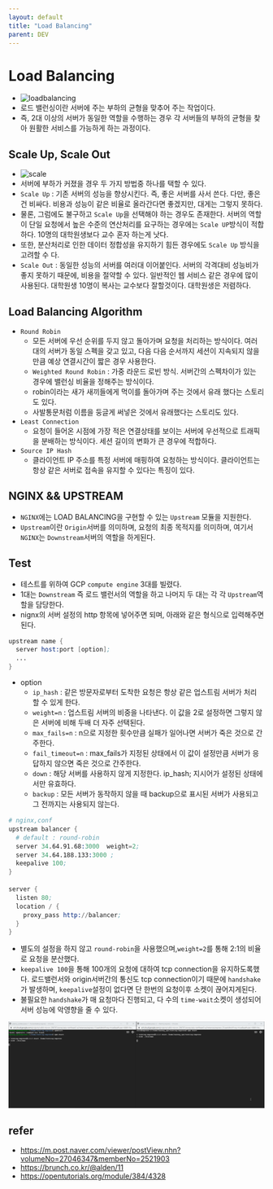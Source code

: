 ```yaml
---
layout: default
title: "Load Balancing"
parent: DEV
---
```


# Load Balancing
- ![loadbalancing](https://post-phinf.pstatic.net/MjAxOTEyMTBfMjE3/MDAxNTc1OTU0ODk1ODQ3.-GJxkoK7Apn4l0K5L1OXN4NFGsseRoaNhW2r0KIQJdog.0BchcWEI-WS-uEb3iRRrD0JyO_6eZoIWh7xf4f4J2fMg.JPEG/%EB%A1%9C%EB%93%9C%EB%B0%B8%EB%9F%B0%EC%84%9C_%EC%95%84%ED%82%A4%ED%85%8D%EC%B2%98.jpg?type=w1200)
- 로드 밸런싱이란 서버에 주는 부하의 균형을 맞추어 주는 작업이다.
- 즉, 2대 이상의 서버가 동일한 역할을 수행하는 경우 각 서버들의 부하의 균형을 찾아 원활한 서비스를 가능하게 하는 과정이다.

## Scale Up, Scale Out
- ![scale](https://post-phinf.pstatic.net/MjAxOTEyMTBfMjk1/MDAxNTc1OTU1MDI2NTY4.Zxj8nWGb6G6jtHDAZPPDf-dPZnpb_hsd7ydWw5lW7vAg.AucOXPJnmLyGiHr8KpVD9Dsy59FsWv5p7qJnSyW_YFAg.JPEG/%EB%A1%9C%EB%93%9C%EB%B0%B8%EB%9F%B0%EC%8B%B1_%EC%8A%A4%EC%BC%80%EC%9D%BC.jpg?type=w1200)
- 서버에 부하가 커졌을 경우 두 가지 방법중 하나를 택할 수 있다.
- `Scale Up` : 기존 서버의 성능을 향상시킨다. 즉, 좋은 서버를 사서 쓴다. 다만, 좋은 건 비싸다. 비용과 성능이 같은 비율로 올라간다면 좋겠지만, 대게는 그렇지 못하다.
- 물론, 그럼에도 불구하고 `Scale Up`을 선택해야 하는 경우도 존재한다. 서버의 역할이 단일 요청에서 높은 수준의 연산처리를 요구하는 경우에는 `Scale UP`방식이 적합하다. 10명의 대학원생보다 교수 혼자 하는게 낫다.
- 또한, 분산처리로 인한 데이터 정합성을 유지하기 힘든 경우에도 `Scale Up` 방식을 고려할 수 다. 
- `Scale Out` : 동일한 성능의 서버를 여러대 이어붙인다. 서버의 각격대비 성능비가 좋지 못하기 때문에, 비용을 절약할 수 있다. 일반적인 웹 서비스 같은 경우에 많이 사용된다. 대학원생 10명이 복사는 교수보다 잘할것이다. 대학원생은 저렴하다.

## Load Balancing Algorithm

- `Round Robin` 
  -  모든 서버에 우선 순위를 두지 않고 돌아가며 요청을 처리하는 방식이다. 여러 대의 서버가 동일 스펙을 갖고 있고, 다음 다음 순서까지 세션이 지속되지 않을 만큼 예상 연결시간이 짧은 경우 사용한다.
  -  `Weighted Round Robin` : 가중 라운드 로빈 방식. 서버간의 스펙차이가 있는 경우에 밸런싱 비율을 정해주는 방식이다.
  - robin이라는 새가 새끼들에게 먹이를 돌아가며 주는 것에서 유래 했다는 스토리도 있다.
  - 사발통문처럼 이름을 둥글게 써넣은 것에서 유래했다는 스토리도 있다.
- `Least Connection`
  - 요청이 들어온 시점에 가장 적은 연결상태를 보이는 서버에 우선적으로 트래픽을 분배하는 방식이다. 세션 길이의 변화가 큰 경우에 적합하다.
- `Source IP Hash`
  - 클라이언트 IP 주소를 특정 서버에 매핑하여 요청하는 방식이다. 클라이언트는 항상 같은 서버로 접속을 유지할 수 있다는 특징이 있다.


## NGINX && UPSTREAM

- `NGINX`에는 LOAD BALANCING을 구현할 수 있는 `Upstream` 모듈을 지원한다.
- `Upstream`이란 `Origin`서버를 의미하며, 요청의 최종 목적지를 의미하며, 여기서 `NGINX`는 `Downstream`서버의 역할을 하게된다.
  
## Test
- 테스트를 위하여 GCP `compute engine` 3대를 빌렸다.
- 1대는 `Downstream` 즉 로드 밸런서의 역할을 하고 나머지 두 대는 각 각 `Upstream`역할을 담당한다.
- nignx의 서버 설정의 http 항목에 넣어주면 되며, 아래와 같은 형식으로 입력해주면된다.

```s
upstream name {
  server host:port [option];
  ...
}

```
- option
  - `ip_hash` : 같은 방문자로부터 도착한 요청은 항상 같은 업스트림 서버가 처리 할 수 있게 한다.
  - `weight=n` : 업스트림 서버의 비중을 나타낸다. 이 값을 2로 설정하면 그렇지 않은 서버에 비해 두배 더 자주 선택된다.
  - `max_fails=n` : n으로 지정한 횟수만큼 실패가 일어나면 서버가 죽은 것으로 간주한다.
  - `fail_timeout=n` : max_fails가 지정된 상태에서 이 값이 설정만큼 서버가 응답하지 않으면 죽은 것으로 간주한다.
  - `down` : 해당 서버를 사용하지 않게 지정한다. ip_hash; 지시어가 설정된 상태에서만 유효하다.
  - `backup` : 모든 서버가 동작하지 않을 때 backup으로 표시된 서버가 사용되고 그 전까지는 사용되지 않는다.
  
```s
# nginx,conf 
upstream balancer {		
  # default : round-robin
  server 34.64.91.68:3000  weight=2;
  server 34.64.188.133:3000 ;
  keepalive 100;
}     

server {
  listen 80;
  location / {
    proxy_pass http://balancer;
  }
}
```

- 별도의 설정을 하지 않고 `round-robin`을 사용했으며,`weight=2`를 통해 2:1의 비율로 요청을 분산했다.
- `keepalive 100`을 통해 100개의 요청에 대하여 tcp connection을 유지하도록했다. 로드밸런서와 origin서버간의 통신도 tcp connection이기 때문에 `handshake` 가 발생하며, `keepalive`설정이 없다면 단 한번의 요청이후 소켓이 끊어지게된다.
- 불필요한 `handshake`가 매 요청마다 진행되고, 다 수의 `time-wait`소켓이 생성되어 서버 성능에 악영향을 줄 수 있다.

![round](/assets/images/round.gif)

## refer
- https://m.post.naver.com/viewer/postView.nhn?volumeNo=27046347&memberNo=2521903
- https://brunch.co.kr/@alden/11
- https://opentutorials.org/module/384/4328